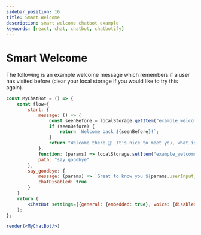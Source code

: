 ```yaml
---
sidebar_position: 16
title: Smart Welcome
description: smart welcome chatbot example
keywords: [react, chat, chatbot, chatbotify]
---
```


# Smart Welcome

The following is an example welcome message which remembers if a user has visited before (clear your local storage if you would like to try this again).

```jsx live noInline title=MyChatBot.js
const MyChatBot = () => {
	const flow={
		start: {
			message: () => {
				const seenBefore = localStorage.getItem("example_welcome");
				if (seenBefore) {
					return `Welcome back ${seenBefore}!`;
				}
				return "Welcome there 👋! It's nice to meet you, what is your name?";
			},
			function: (params) => localStorage.setItem("example_welcome", params.userInput),
			path: "say_goodbye"
		},
		say_goodbye: {
			message: (params) => `Great to know you ${params.userInput}, hope to see you again!`,
			chatDisabled: true
		}
	}
	return (
		<ChatBot settings={{general: {embedded: true}, voice: {disabled: false}, chatHistory: {storageKey: "example_smart_welcome"}}} flow={flow}/>
	);
};

render(<MyChatBot/>)
```